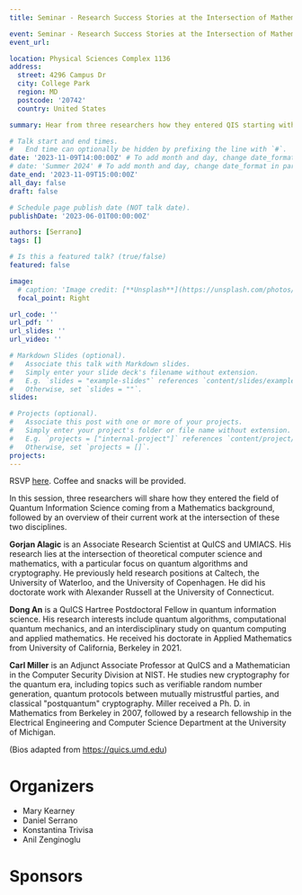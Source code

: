 ```yaml
---
title: Seminar - Research Success Stories at the Intersection of Mathematics and Quantum Information Science

event: Seminar - Research Success Stories at the Intersection of Mathematics and Quantum Information Science
event_url: 

location: Physical Sciences Complex 1136
address:
  street: 4296 Campus Dr
  city: College Park
  region: MD
  postcode: '20742'
  country: United States

summary: Hear from three researchers how they entered QIS starting with a Mathematics background.

# Talk start and end times.
#   End time can optionally be hidden by prefixing the line with `#`.
date: '2023-11-09T14:00:00Z' # To add month and day, change date_format in params.yaml
# date: 'Summer 2024' # To add month and day, change date_format in params.yaml
date_end: '2023-11-09T15:00:00Z'
all_day: false
draft: false

# Schedule page publish date (NOT talk date).
publishDate: '2023-06-01T00:00:00Z'

authors: [Serrano]
tags: []

# Is this a featured talk? (true/false)
featured: false

image:
  # caption: 'Image credit: [**Unsplash**](https://unsplash.com/photos/bzdhc5b3Bxs)'
  focal_point: Right

url_code: ''
url_pdf: ''
url_slides: ''
url_video: ''

# Markdown Slides (optional).
#   Associate this talk with Markdown slides.
#   Simply enter your slide deck's filename without extension.
#   E.g. `slides = "example-slides"` references `content/slides/example-slides.md`.
#   Otherwise, set `slides = ""`.
slides:

# Projects (optional).
#   Associate this post with one or more of your projects.
#   Simply enter your project's folder or file name without extension.
#   E.g. `projects = ["internal-project"]` references `content/project/deep-learning/index.md`.
#   Otherwise, set `projects = []`.
projects:
---
```


RSVP [here](https://forms.gle/jYUa1v1NPN5VPyQs5). Coffee and snacks will be provided.

In this session, three researchers will share how they entered the field of Quantum Information Science coming from a Mathematics background, followed by an overview of their current work at the intersection of these two disciplines.

__Gorjan Alagic__ is an Associate Research Scientist at QuICS and UMIACS. His research lies at the intersection of theoretical computer science and mathematics, with a particular focus on quantum algorithms and cryptography.
He previously held research positions at Caltech, the University of Waterloo, and the University of Copenhagen. He did his doctorate work with Alexander Russell at the University of Connecticut.

__Dong An__ is a QuICS Hartree Postdoctoral Fellow in quantum information science. His research interests include quantum algorithms, computational quantum mechanics, and an interdisciplinary study on quantum computing and applied mathematics.
He received his doctorate in Applied Mathematics from University of California, Berkeley in 2021.

__Carl Miller__ is an Adjunct Associate Professor at QuICS and a Mathematician in the Computer Security Division at NIST. He studies new cryptography for the quantum era, including topics such as verifiable random number generation, quantum protocols between mutually mistrustful parties, and classical "postquantum" cryptography.
Miller received a Ph. D. in Mathematics from Berkeley in 2007, followed by a research fellowship in the Electrical Engineering and Computer Science Department at the University of Michigan.

(Bios adapted from https://quics.umd.edu)

# Organizers

- Mary Kearney
- Daniel Serrano
- Konstantina Trivisa
- Anil Zenginoglu

# Sponsors
